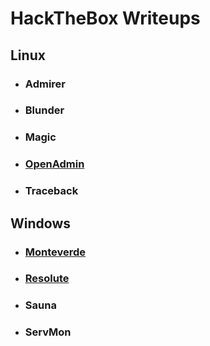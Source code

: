 # HackTheBox Writeups

## Linux

- ### Admirer

- ### Blunder

- ### Magic

- ### [OpenAdmin](machines/Linux/OpenAdmin/README.md)

- ### Traceback

## Windows

- ### [Monteverde](machines/Windows/Monteverde/README.md)

- ### [Resolute](machines/Windows/Resolute/README.md)

- ### Sauna

- ### ServMon